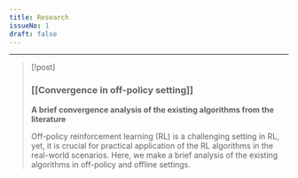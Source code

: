 ```yaml
---
title: Research
issueNo: 1
draft: false    
---
```


<!-- #  Software -->

- - -

> [!post]
> ### [[Convergence in off-policy setting]]
> **A brief convergence analysis of the existing algorithms from the literature**
>
> Off-policy reinforcement learning (RL) is a challenging setting in RL, yet, it is crucial for practical application of the RL algorithms in the real-world scenarios. Here, we make a brief analysis of the existing algorithms in off-policy and offline settings.

